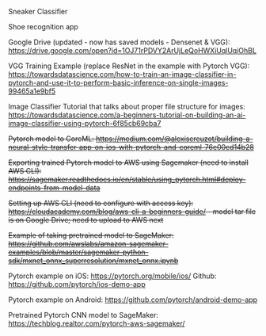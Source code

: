 Sneaker Classifier

Shoe recognition app

Google Drive (updated - now has saved models - Densenet & VGG): https://drive.google.com/open?id=1OJ71rPDVY2ArUjLeQoHWXiUqlUqiOhBL

VGG Training Example (replace ResNet in the example with Pytorch VGG): https://towardsdatascience.com/how-to-train-an-image-classifier-in-pytorch-and-use-it-to-perform-basic-inference-on-single-images-99465a1e9bf5

Image Classifier Tutorial that talks about proper file structure for images: https://towardsdatascience.com/a-beginners-tutorial-on-building-an-ai-image-classifier-using-pytorch-6f85cb69cba7

<s>Pytorch model to CoreML: https://medium.com/@alexiscreuzot/building-a-neural-style-transfer-app-on-ios-with-pytorch-and-coreml-76e00cd14b28</s>

<s>Exporting trained Pytorch model to AWS using Sagemaker (need to install AWS CLI): https://sagemaker.readthedocs.io/en/stable/using_pytorch.html#deploy-endpoints-from-model-data</s>

<s>Setting up AWS CLI (need to configure with access key): https://cloudacademy.com/blog/aws-cli-a-beginners-guide/ - model tar file is on Google Drive; need to upload to AWS next</s>

<s>Example of taking pretrained model to SageMaker: https://github.com/awslabs/amazon-sagemaker-examples/blob/master/sagemaker-python-sdk/mxnet_onnx_superresolution/mxnet_onnx.ipynb</s>

Pytorch example on iOS: https://pytorch.org/mobile/ios/
      Github: https://github.com/pytorch/ios-demo-app

Pytorch example on Android: https://github.com/pytorch/android-demo-app

Pretrained Pytorch CNN model to SageMaker: https://techblog.realtor.com/pytorch-aws-sagemaker/
